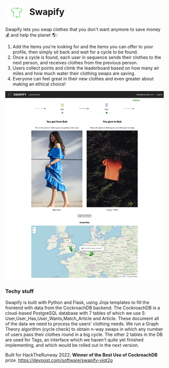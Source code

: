 # <img src="fashionmatch/static/logoGreen.png" width="70px" align="center" style=""/> Swapify
Swapify lets you swap clothes that you don't want anymore to save money 💰 and help the planet 🌎:

1. Add the items you're looking for and the items you can offer to your profile, then simply sit back and wait for a cycle to be found.
2. Once a cycle is found, each user in sequence sends their clothes to the next person, and receives clothes from the previous person.
4. Users collect points and climb the leaderboard based on how many air miles and how much water their clothing swaps are saving.
3. Everyone can feel great in their new clothes and even greater about making an ethical choice!
 
<img src="SwapifyScreenCapture.png" />

### Techy stuff
Swapify is built with Python and Flask, using Jinja templates to fill the frontend with data from the CockroachDB backend. The CockroachDB is a cloud-based PostgreSQL database with 7 tables of which we use 5: User,User_Has,User_Wants,Match_Article and Article. These document all of the data we need to process the users' clothing needs. We run a Graph Theory algorithm (cycle check) to obtain n-way swaps in which any number of users pass their clothes round in a big cycle. The other 2 tables in the DB are used for Tags, an interface which we haven't quite yet finished implementing, and which would be rolled out in the next version.    


Built for HackTheRunway 2022; **Winner of the Best Use of CockroachDB** prize.
https://devpost.com/software/swapify-viqt2g
